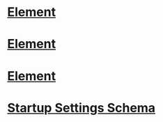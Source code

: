 # [<requiredRuntime> Element](requiredruntime-element.md)
# [<startup> Element](startup-element.md)
# [<supportedRuntime> Element](supportedruntime-element.md)
# [Startup Settings Schema](startup-settings-schema.md)
